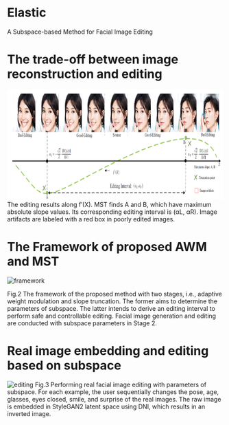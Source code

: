 # Elastic
A Subspace-based Method for Facial Image Editing

# The trade-off between image reconstruction and editing
</div>
<img src="./Elastic/Figs/problems.jpg" width="996" height="256"> 
</div>
The editing results along f′(X). MST finds A and B, which have maximum absolute slope values. Its corresponding editing interval is (αL, αR). Image artifacts are labeled with a red box in poorly edited images.

# The Framework of proposed AWM and MST
![framework](https://user-images.githubusercontent.com/28706611/141061650-2cc48cec-66d2-4519-9d08-6e3e7cac1605.jpg)

Fig.2 The framework of the proposed method with two stages, i.e., adaptive weight modulation and slope truncation. The former aims to determine the parameters of subspace. The latter intends to derive an editing interval to perform safe and controllable editing. Facial image generation and editing are conducted with subspace parameters in Stage 2.

# Real image embedding and editing based on subspace
![editing](https://user-images.githubusercontent.com/28706611/141062050-55cb5318-229e-4a5b-b71f-c63147507144.jpg)
Fig.3 Performing real facial image editing with parameters of subspace. For each example, the user sequentially changes the pose, age, glasses, eyes closed, smile, and surprise of the real images. The raw image is embedded in StyleGAN2 latent space using DNI, which results in an inverted image.
